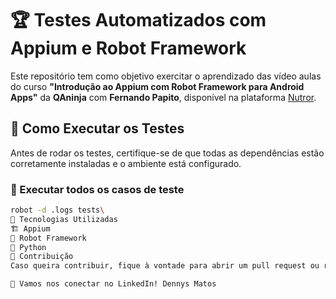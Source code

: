 # 🏆 Testes Automatizados com Appium e Robot Framework

Este repositório tem como objetivo exercitar o aprendizado das vídeo aulas do curso **"Introdução ao Appium com Robot Framework para Android Apps"** da **QAninja** com **Fernando Papito**, disponível na plataforma [Nutror](https://app.nutror.com/).  

## 🚀 Como Executar os Testes  

Antes de rodar os testes, certifique-se de que todas as dependências estão corretamente instaladas e o ambiente está configurado.  

### 🔹 Executar todos os casos de teste  
```sh
robot -d .logs tests\
📌 Tecnologias Utilizadas
🏗 Appium
🤖 Robot Framework
🐍 Python
📢 Contribuição
Caso queira contribuir, fique à vontade para abrir um pull request ou relatar issues!

📩 Vamos nos conectar no LinkedIn! Dennys Matos